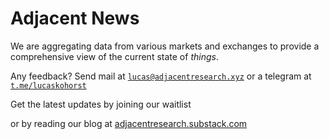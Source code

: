 <h1>Adjacent News</h1>

We are aggregating data from various markets and exchanges to provide a comprehensive view of the current state of *things*. 

Any feedback? Send mail at <code><a href="mailto:lucas@adjacentresearch.xyz" class="dotted">lucas@adjacentresearch.xyz</a></code> or a telegram at <code><a href="https://t.me/lucaskohorst" class="dotted">t.me/lucaskohorst</a></code></p>

Get the latest updates by joining our waitlist
<div id="getWaitlistContainer" data-waitlist_id="16399" data-widget_type="WIDGET_3"></div>
<link rel="stylesheet" type="text/css" href="https://prod-waitlist-widget.s3.us-east-2.amazonaws.com/getwaitlist.min.css"/>
<script src="https://prod-waitlist-widget.s3.us-east-2.amazonaws.com/getwaitlist.min.js"></script>

or by reading our blog at <a href="https://adjacentresearch.substack.com" class="dotted">adjacentresearch.substack.com</a>